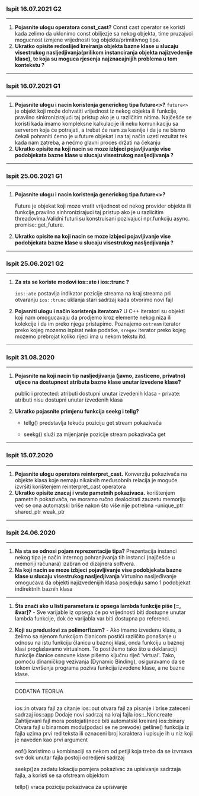 ### Ispit 16.07.2021 G2

<hr>

1. **Pojasnite ulogu operatora const_cast?** Const cast operator se  koristi kada zelimo da  uklonimo const obiljezje sa nekog objekta, time pruzajuci  mogucnost izmjene vrijednosti tog objekta/primitivnog tipa.
2. **Ukratko opisite redoslijed kreiranja objekta bazne klase u slucaju visestrukog nasljedjivanja(prilikom instanciranja objekta najizvedenije klase), te koja su moguca rjesenja najznacajnijih problema u tom kontekstu ?**

<hr>

### Ispit 16.07.2021 G1

<hr>

1. **Pojasnite ulogu i nacin koristenja generickog tipa future<>?**
   `future<>` je objekt koji može dohvatiti vrijednost iz nekog objekta ili funkcije, pravilno sinkronizirajući taj pristup ako je u različitim nitima. Najčešće se koristi kada imamo kompleksne kalkulacije ili neku komunikaciju sa serverom koja će potrajati, a trebat će     nam za kasnije i da je ne bismo čekali pohraniti ćemo je u future objekat i na taj način uzeti rezultat tek kada nam zatreba, a nećmo glavni proces držati na čekanju
2. **Ukratko opisite na koji nacin se moze izbjeci pojavljivanje vise podobjekata bazne klase u slucaju visestrukog nasljedjivanja ?** 

<hr>

### Ispit 25.06.2021 G1

<hr>

1. **Pojasnite ulogu i nacin koristenja generickog tipa future<>?**

   Future je objekat koji moze vratit vrijednost od nekog provider objekta ili funkcije,pravilno sinhronizirajuci taj pristup ako je u razlicitim threadovima.Validni futuri su konstruisani pozivajuci npr.funkciju
   async. promise::get_future.

2. **Ukratko opisite na koji nacin se moze izbjeci pojavljivanje vise podobjekata bazne klase u slucaju visestrukog nasljedjivanja ?**

<hr>

### Ispit 25.06.2021 G2 

<hr>

1. **Za sta se koriste modovi ios::ate i ios::trunc ?**

   `ios::ate` postavlja indikator pozicije streama na kraj streama pri otvaranju    `ios::trunc` uklanja stari sadrzaj kada otvorimo novi fajl
2. **Pojasniti ulogu i način koristenja iteratora?**
    U C++ iteratori su objekti koji nam omogucavaju da prodjemo kroz elemente nekog niza ili kolekcije i da im preko njega pristupimo. Poznajemo `ostream` iterator preko kojeg mozemo ispisat neke podatke, `sregex` iterator preko kojeg mozemo prebrojat koliko  rijeci ima u nekom tekstu itd.

<hr>

### Ispit  31.08.2020

<hr>

1. **Pojasnite na koji nacin tip nasljedjivanja (javno, zasticeno, privatno) utjece na dostupnost atributa bazne klase unutar izvedene klase?**

    public i protected: atributi dostupni unutar izvedenih klasa - private: atributi nisu dostupni unutar izvedenih klasa

2. **Ukratko pojasnite primjenu funkcija seekg i tellg?**

   - tellg() predstavlja tekuću poziciju get stream pokazivača

   - seekg() služi za mijenjanje pozicije stream pokazivača get

<hr>

### Ispit 15.07.2020

<hr>

1. **Pojasnite ulogu operatora reinterpret_cast.**
   Konverziju pokazivača na objekte klasa koje nemaju nikakvih međusobnih relacija je moguće izvršiti korištenjem reinterpret_cast operatora
2. **Ukratko opisite znacaj i vrste pametnih pokazivaca.**
   korištenjem pametnih pokazivača, ne moramo ručno dealocirati zauzetu memoriju već se ona automatski briše nakon što više nije potrebna -unique_ptr shared_ptr weak_ptr

<hr>

### Ispit  24.06.2020

<hr>

1.  **Na sta se odnosi pojam reprezentacije tipa?**
    Prezentacija instanci nekog tipa je način internog pohranjivanja tih instanci  (najčešće u memoriji računara) izabran od dizajnera softvera.
2.  **Na koji nacin se moze izbjeci pojavljivanje vise podobjekata bazne klase u slucaju visestrukog nasljedjivanja**
    Virtualno nasljeđivanje omogućava da objekti najizvedenijih klasa posjeduju samo 1 podobjekat indirektnih baznih klasa

<hr>


1. **Šta znači ako u listi parametara iz opsega lambda funkcije piše [=, &var]?** - Sve varijable iz opsega će po vrijednosti biti dostupne unutar lambda funkcije, dok će varijabla var biti dostupna po referenci. 

2. **Koji su preduslovi za polimorfizam?** - Ako imamo izvedenu klasu, a želimo sa njenom funkcijom članicom postići različito ponašanje u odnosu na istu funkciju članicu u baznoj klasi, onda funkciju u baznoj klasi proglašavamo virtualnom. To postižemo tako što u deklaraciji funkcije članice osnovne klase pišemo ključnu riječ 'virtual'. Tako, pomoću dinamičkog vezivanja (Dynamic Binding), osiguravamo da se tokom izvršenja programa poziva funkcija izvedene klase, a ne bazne klase.

   

   <hr>
   DODATNA TEORIJA 

   <hr>

   ios::in otvara fajl za citanje
   ios::out otvara fajl za pisanje i brise zateceni sadrzaj
   ios::app Dodaje novi sadrzaj na kraj fajla
   ios::_Noncreate Zahtijevani fajl mora postojati(nece biti automatski kreiran)
   ios::binary Otvara fajl u binarnom modu(podaci se ne prevode)
   getline() funkcija iz fajla uzima prvi red teksta ili oznaceni broj karaktera i upisuje ih u niz koji je naveden kao prvi argument

   eof() koristimo u kombinaciji sa nekom od petlji koja treba da se izvrsava sve dok unutar fajla postoji odredjeni sadrzaj 

   seekp()za zadatu lokaciju pomjera pokazivac za upisivanje sadrzaja fajla, a koristi se sa ofstream objektom

   tellp() vraca poziciju pokazivaca za upisivanje 





